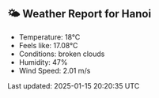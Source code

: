<!-- WEATHER-START -->
## 🌤 Weather Report for Hanoi

- Temperature: 18°C
- Feels like: 17.08°C
- Conditions: broken clouds
- Humidity: 47%
- Wind Speed: 2.01 m/s

Last updated: 2025-01-15 20:20:35 UTC
<!-- WEATHER-END -->
